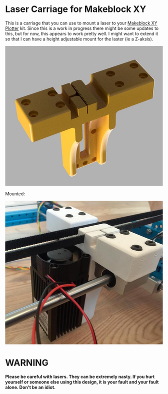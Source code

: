 # Laser Carriage for Makeblock XY

This is a carriage that you can use to mount a laser to
your
[Makeblock XY Plotter](http://www.makeblock.com/xy-plotter-robot-kit/)
kit.  Since this is a work in progress there might be some updates to
this, but for now, this appears to work pretty well.  I might want to
extend it so that I can have a height adjustable mount for the laster
(ie a Z-aksis).

![Laser Carriage Image](/laser-carriage-makeblock-xy.jpg)

Mounted:

![Laser Carriage Image](/laser-carriage-makeblock-xy-mounted.jpg)

# WARNING

**Please be careful with lasers.  They can be extremely nasty.  If you
hurt yourself or someone else using this design, it is your fault and
your fault alone.  Don't be an idiot.**

